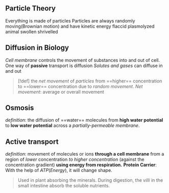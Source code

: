 ## Particle Theory
Everything is made of particles
Particles are always randomly moving(Brownian motion) and have kinetic energy
flaccid plasmolyzed animal swollen shrivelled
## Diffusion in Biology
*Cell membrane* controls the movement of substances into and out of cell.
One way of **passive** transport is diffusion
*Solutes and gases* can diffuse in and out
> [!def]
>  the *net movement* of *particles* from ==higher== concentration to ==lower== concentration due to *random movement*.
> *Net movement*: average or overall movement
## Osmosis
*definition*: the diffusion of ==water== molecules from **high water potential** to **low water potential** across a *partially-permeable membrane*.

## Active transport
*definition*: movement of molecules or ions **through a cell membrane** from a region of *lower* concentration *to higher concentration* (against the concentration gradient) **using energy from respiration.**
**Protein Carrier**: With the help of *ATP*(*Energy*), it will change shape.
> Used in plant absorbing the minerals.
> During digestion, the *villi* in the small intestine absorb the soluble nutrients.


